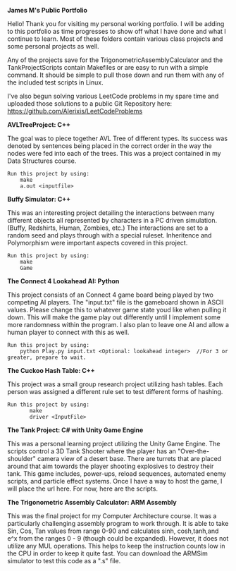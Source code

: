 **James M's Public Portfolio** 

Hello! Thank you for visiting my personal working portfolio. I will be adding to this portfolio as time progresses to show off what I have done and what I continue to learn. Most of these folders contain various class projects and some personal projects as well.

Any of the projects save for the TrigonometricAssemblyCalculator and the TankProjectScripts contain Makefiles or are easy to run with a simple command. It should be simple to pull those down and run them with any of the included test scripts in Linux. 

I've also begun solving various LeetCode problems in my spare time and uploaded those solutions to a public Git Repository here: https://github.com/Alerixis/LeetCodeProblems

**AVLTreeProject: C++** 

The goal was to piece together AVL Tree of different types. Its success was denoted by sentences being placed in the correct order in the way the nodes were fed into each of the trees. This was a project contained in my Data Structures course.
    
    Run this project by using:
        make
        a.out <inputfile>
        
 **Buffy Simulator: C++**
 
 This was an interesting project detailing the interactions between many different objects all represented by characters in a PC driven simulation.
(Buffy, Redshirts, Human, Zombies, etc.) The interactions are set to a random seed and plays through with a special ruleset. Inheritence and Polymorphism were important aspects covered in this project.

    Run this project by using:
        make
        Game

**The Connect 4 Lookahead AI: Python**

This project consists of an Connect 4 game board being played by two competing AI players. The "input.txt" file is the gameboard shown in ASCII values. Please change this to whatever game state youd like when pulling it down. This will make the game play out differently until I implement some more randomness within the program. I also plan to leave one AI and allow a human player to connect with this as well. 

    Run this project by using:
        python Play.py input.txt <Optional: lookahead integer>  //For 3 or greater, prepare to wait.

**The Cuckoo Hash Table: C++**

This project was a small group research project utilizing hash tables. Each person was assigned a different rule set to test different forms of hashing. 
 
    Run this project by using:
           make
           driver <InputFile> 
           
 **The Tank Project: C# with Unity Game Engine**

This was a personal learning project utilizing the Unity Game Engine. The scripts control a 3D Tank Shooter where the player has an "Over-the-shoulder" camera view of a desert base. There are turrets that are placed around that aim towards the player shooting explosives to destroy their tank. This game includes, power-ups, reload sequences, automated enemy scripts, and particle effect systems. Once I have a way to host the game, I will place the url here. For now, here are the scripts.
 
 **The Trigonometric Assembly Calculator: ARM Assembly**
 
 This was the final project for my Computer Architecture course. It was a particularly challenging assembly program to work through. It is able to take Sin, Cos, Tan values from range 0-90 and calculates sinh, cosh,tanh,and e^x from the ranges 0 - 9 (though could be expanded). However, it does not utilize any MUL operations. This helps to keep the instruction counts low in the CPU in order to keep it quite fast. You can download the ARMSim simulator to test this code as a ".s" file.

